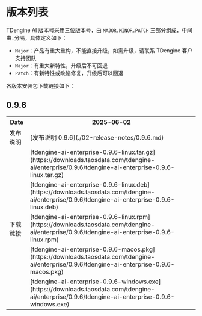 # 版本列表

TDengine AI 版本号采用三位版本号，由 `MAJOR.MINOR.PATCH` 三部分组成，中间由`.`分隔，具体定义如下：
- `Major`：产品有重大重构，不能直接升级，如需升级，请联系 TDengine 客户支持团队
- `Major`：有重大新特性，升级后不可回退
- `Patch`：有新特性或缺陷修复，升级后可以回退

各版本安装包下载链接如下：

## 0.9.6

<table>
  <tr>
    <th>Date</th>
    <th>2025-06-02</th>
  </tr>
  <tr>
    <td>发布说明</td>
    <td>[发布说明 0.9.6](./02-release-notes/0.9.6.md)</td>
  </tr>
  <tr>
    <td rowspan="5">下载链接</td>
    <td>[tdengine-ai-enterprise-0.9.6-linux.tar.gz](https://downloads.taosdata.com/tdengine-ai/enterprise/0.9.6/tdengine-ai-enterprise-0.9.6-linux.tar.gz)</td>
  </tr>
  <tr>
    <td>[tdengine-ai-enterprise-0.9.6-linux.deb](https://downloads.taosdata.com/tdengine-ai/enterprise/0.9.6/tdengine-ai-enterprise-0.9.6-linux.deb)</td>
  </tr>
  <tr>
    <td>[tdengine-ai-enterprise-0.9.6-linux.rpm](https://downloads.taosdata.com/tdengine-ai/enterprise/0.9.6/tdengine-ai-enterprise-0.9.6-linux.rpm)</td>
  </tr>
  <tr>
    <td>[tdengine-ai-enterprise-0.9.6-macos.pkg](https://downloads.taosdata.com/tdengine-ai/enterprise/0.9.6/tdengine-ai-enterprise-0.9.6-macos.pkg)</td>
  </tr>
  <tr>
    <td>[tdengine-ai-enterprise-0.9.6-windows.exe](https://downloads.taosdata.com/tdengine-ai/enterprise/0.9.6/tdengine-ai-enterprise-0.9.6-windows.exe)</td>
  </tr>
</table>